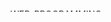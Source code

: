 <html>
<head>
<body>
<marquee width="60%" direction="up" height="100px">WEB-PROGRAMMING</marquee>
</body>
</html>
